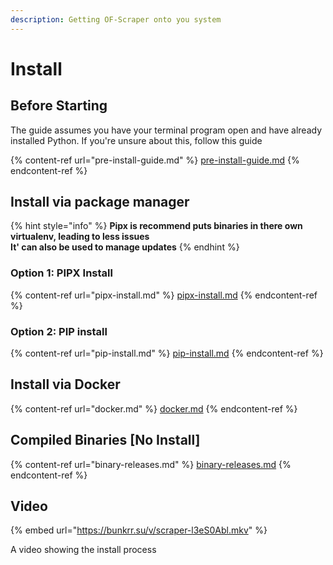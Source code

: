 ```yaml
---
description: Getting OF-Scraper onto you system
---
```


# Install

## Before Starting

The guide assumes you have your terminal program open and have already installed Python. If you're unsure about this, follow this guide

{% content-ref url="pre-install-guide.md" %}
[pre-install-guide.md](pre-install-guide.md)
{% endcontent-ref %}



## Install via package manager

{% hint style="info" %}
**Pipx is recommend puts binaries in there own virtualenv, leading to less issues**\
**It' can also be used to manage updates**
{% endhint %}

### **Option 1: PIPX Install**

{% content-ref url="pipx-install.md" %}
[pipx-install.md](pipx-install.md)
{% endcontent-ref %}

### **Option 2: PIP install**

{% content-ref url="pip-install.md" %}
[pip-install.md](pip-install.md)
{% endcontent-ref %}

## Install via Docker

{% content-ref url="docker.md" %}
[docker.md](docker.md)
{% endcontent-ref %}



## Compiled Binaries \[No Install]

{% content-ref url="binary-releases.md" %}
[binary-releases.md](binary-releases.md)
{% endcontent-ref %}



## Video

{% embed url="https://bunkrr.su/v/scraper-l3eS0Abl.mkv" %}

A video showing the install process
